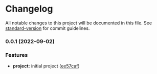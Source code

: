 # Changelog

All notable changes to this project will be documented in this file. See [standard-version](https://github.com/conventional-changelog/standard-version) for commit guidelines.

### 0.0.1 (2022-09-02)


### Features

* **project:** initial project ([ee57caf](https://github.com/vitalii88/basicJWT/commit/ee57caf9dfaa82849f21235809e4f8a2bae4d6f7))
